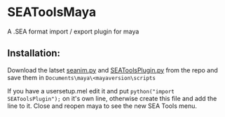 # SEAToolsMaya
A .SEA format import / export plugin for maya

## Installation:
Download the latset [seanim.py](https://raw.githubusercontent.com/dtzxporter/SEAnimMaya/master/seanim.py) and [SEAToolsPlugin.py](https://raw.githubusercontent.com/dtzxporter/SEAnimMaya/master/SEAToolsPlugin.py) from the repo and save them in `Documents\maya\<mayaversion\scripts`

If you have a usersetup.mel edit it and put `python("import SEAToolsPlugin");` on it's own line, otherwise create this file and add the line to it. Close and reopen maya to see the new SEA Tools menu.
